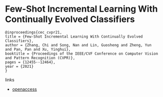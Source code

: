 # Few-Shot Incremental Learning With Continually Evolved Classifiers

```
@inproceedings{cec_cvpr21,
title = {Few-Shot Incremental Learning With Continually Evolved Classifiers},
author = {Zhang, Chi and Song, Nan and Lin, Guosheng and Zheng, Yun and Pan, Pan and Xu, Yinghui},
booktitle = {Proceedings of the IEEE/CVF Conference on Computer Vision and Pattern Recognition (CVPR)},
pages = {12455--12464},
year = {2021}
}
```
links
- [openaccess](http://openaccess.thecvf.com//content/CVPR2021/html/Zhang_Few-Shot_Incremental_Learning_With_Continually_Evolved_Classifiers_CVPR_2021_paper.html)
